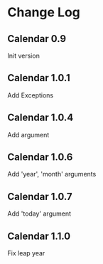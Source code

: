 # Change Log

## Calendar 0.9
Init version 

## Calendar 1.0.1
Add Exceptions

## Calendar 1.0.4
Add argument

## Calendar 1.0.6
Add 'year', 'month' arguments

## Calendar 1.0.7
Add 'today' argument

## Calendar 1.1.0
Fix leap year
